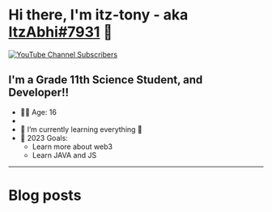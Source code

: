 # Hi there, I'm itz-tony - aka [ItzAbhi#7931][discord-user-id] 👋

[![YouTube Channel Subscribers](https://img.shields.io/youtube/channel/subscribers/UCDCHcqyeQgJ-jVSd6VJkbCw?logo=youtube&logoColor=red&style=for-the-badge)][youtube]

## I'm a Grade 11th Science Student, and Developer!!

- ✌🏻 Age: 16
-
- 🌱 I’m currently learning everything 🤣
- 🥅 2023 Goals:
  - Learn more about web3
  - Learn JAVA and JS

---

# Blog posts

<!-- BLOG-POST-LIST:START -->
<!-- BLOG-POST-LIST:END -->

[youtube]: https://youtube.com/@rust2649
[discord-user-id]: https://discordapp.com/users/919538751452119040
